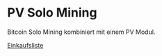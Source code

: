 # PV Solo Mining
Bitcoin Solo Mining kombiniert mit einem PV Modul.

[Einkaufsliste](shopping_list.md)
